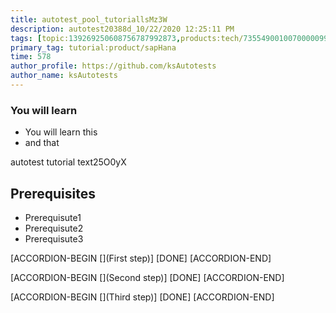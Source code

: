 ```yaml
---
title: autotest_pool_tutoriallsMz3W
description: autotest20388d_10/22/2020 12:25:11 PM
tags: [topic:139269250608756787992873,products:tech/73554900100700000996,tutorial:experience/advanced]
primary_tag: tutorial:product/sapHana
time: 578
author_profile: https://github.com/ksAutotests
author_name: ksAutotests
---
```

### You will learn
- You will learn this
- and that

autotest tutorial text25O0yX

## Prerequisites
- Prerequisute1
- Prerequisute2
- Prerequisute3

[ACCORDION-BEGIN [](First step)]
[DONE]
[ACCORDION-END]

[ACCORDION-BEGIN [](Second step)]
[DONE]
[ACCORDION-END]

[ACCORDION-BEGIN [](Third step)]
[DONE]
[ACCORDION-END]

